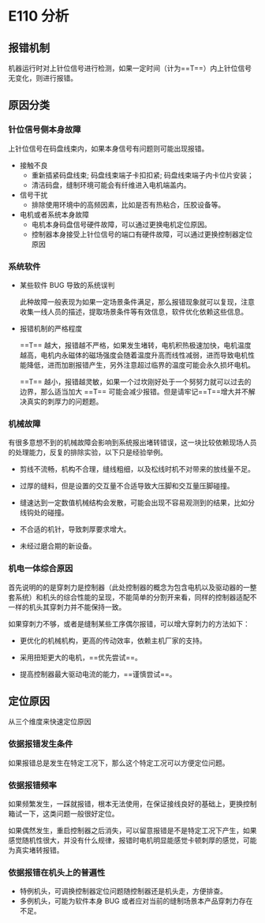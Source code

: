# E110 分析

## 报错机制

机器运行时对上针位信号进行检测，如果一定时间（计为==T==）内上针位信号无变化，则进行报错。

## 原因分类

### 针位信号侧本身故障

上针位信号在码盘线束内，如果本身信号有问题则可能出现报错。

- 接触不良
  - 重新插紧码盘线束; 码盘线束端子卡扣扣紧; 码盘线束端子内卡位片安装；
  - 清洁码盘，缝制环境可能会有纤维进入电机端盖内。
- 信号干扰
  - 排除使用环境中的高频因素，比如是否有热粘合，压胶设备等。
- 电机或者系统本身故障
  - 电机本身码盘信号硬件故障，可以通过更换电机定位原因。
  - 控制器本身接受上针位信号的端口有硬件故障，可以通过更换控制器定位原因

### 系统软件

- 某些软件 BUG 导致的系统误判

  此种故障一般表现为如果一定场景条件满足，那么报错现象就可以复现，注意收集一线人员的描述，提取场景条件等有效信息，软件优化依赖这些信息。

- 报错机制的严格程度

  ==T== 越大，报错越不严格，如果发生堵转，电机积热极速加快，电机温度越高，电机内永磁体的磁场强度会随着温度升高而线性减弱，进而导致电机性能降低，进而加剧报错产生，另外注意超过临界的温度可能会永久损坏电机。

  ==T== 越小，报错越灵敏，如果一个过坎刚好处于一个努努力就可以过去的边界，那么适当加大 ==T== 可能会减少报错。但是请牢记==T==增大并不解决真实的刺厚力的问题题。

### 机械故障

有很多意想不到的机械故障会影响到系统报出堵转错误，这一块比较依赖现场人员的处理能力，反复的排除实验，以下只是经验举例。

- 剪线不流畅，机构不合理，缝线粗细，以及松线时机不对带来的放线量不足。

- 过厚的缝料，但是设置的交互量不合适导致大压脚和交互量压脚碰撞。

- 缝速达到一定数值机械结构会发散，可能会出现不容易观测到的结果，比如分线钩处的碰撞。

- 不合适的机针，导致刺厚要求增大。

- 未经过磨合期的新设备。

### 机电一体综合原因

首先说明的的是穿刺力是控制器（此处控制器的概念为包含电机以及驱动器的一整套系统）和机头的综合性能的呈现，不能简单的分割开来看，同样的控制器适配不一样的机头其穿刺力并不能保持一致。

如果穿刺力不够，或者是缝制某些工序偶尔报错，可以增大穿刺力的方法如下：

- 更优化的机械机构，更高的传动效率，依赖主机厂家的支持。

- 采用扭矩更大的电机，==优先尝试==。

- 提高控制器最大驱动电流的能力，==谨慎尝试==。

## 定位原因

从三个维度来快速定位原因

### 依据报错发生条件

如果报错总是发生在特定工况下，那么这个特定工况可以方便定位问题。

### 依据报错频率

如果频繁发生，一踩就报错，根本无法使用，在保证接线良好的基础上，更换控制箱试一下，这类问题一般很好定位。

如果偶然发生，重启控制器之后消失，可以留意报错是不是特定工况下产生，如果感觉随机性很大，并没有什么规律，报错时电机明显能感觉卡顿刺厚的感觉，可能为真实堵转报错。

### 依据报错在机头上的普遍性

- 特例机头，可调换控制器定位问题随控制器还是机头走，方便排查。
- 多例机头，可能为软件本身 BUG 或者应对当前的缝制场景本产品穿刺力存在不足。

